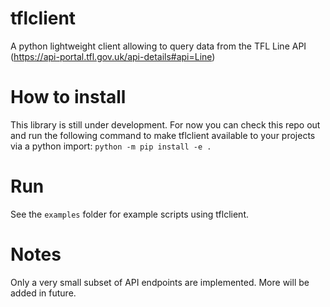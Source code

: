 # tflclient
A python lightweight client allowing to query data from the TFL Line API 
(https://api-portal.tfl.gov.uk/api-details#api=Line)

# How to install
This library is still under development. For now you can check this repo out 
and run the following command to make tflclient available to your projects via
a python import:
`python -m pip install -e .`

# Run
See the `examples` folder for example scripts using tflclient.

# Notes
Only a very small subset of API endpoints are implemented. More will be
added in future.

